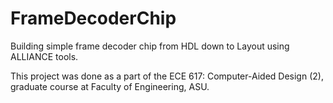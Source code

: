 # FrameDecoderChip
Building simple frame decoder chip from HDL down to Layout using ALLIANCE tools. 

This project was done as a part of the ECE 617: Computer-Aided Design (2), graduate course at Faculty of Engineering, ASU. 
